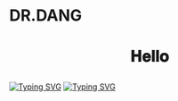 # DR.DANG
<h1 align="center">
  <a target="_blank">
     
   
  𝐇𝐞𝐥𝐥𝐨   
   
    
  </a>
</h1>

[![Typing SVG](https://readme-typing-svg.herokuapp.com?color=FF0000&size=120&width=1250&height=350&lines=Hi+I'm+DR+DANG)](https://git.io/typing-svg) 
[![Typing SVG](https://readme-typing-svg.herokuapp.com?font=bold&color=FF0000&size=68&width=1250&height=180&lines=%E2%9E%AA+I'm+Bot+Developer;+%E2%9E%AA+I%E2%80%99m+Currently+Learning+Python+Pyrogram+%26+Telethon; )](https://git.io/typing-svg)

<br/>
<br/>
<a target="_blank">
   
